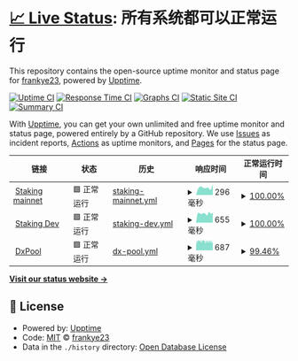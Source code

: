 # [📈 Live Status](https://frankye23.github.io/staking-web): <!--live status--> **所有系统都可以正常运行**

This repository contains the open-source uptime monitor and status page for [frankye23](https://frankye23.github.io/staking-web), powered by [Upptime](https://github.com/upptime/upptime).

[![Uptime CI](https://github.com/frankye23/staking-web/workflows/Uptime%20CI/badge.svg)](https://github.com/frankye23/staking-web/actions?query=workflow%3A%22Uptime+CI%22)
[![Response Time CI](https://github.com/frankye23/staking-web/workflows/Response%20Time%20CI/badge.svg)](https://github.com/frankye23/staking-web/actions?query=workflow%3A%22Response+Time+CI%22)
[![Graphs CI](https://github.com/frankye23/staking-web/workflows/Graphs%20CI/badge.svg)](https://github.com/frankye23/staking-web/actions?query=workflow%3A%22Graphs+CI%22)
[![Static Site CI](https://github.com/frankye23/staking-web/workflows/Static%20Site%20CI/badge.svg)](https://github.com/frankye23/staking-web/actions?query=workflow%3A%22Static+Site+CI%22)
[![Summary CI](https://github.com/frankye23/staking-web/workflows/Summary%20CI/badge.svg)](https://github.com/frankye23/staking-web/actions?query=workflow%3A%22Summary+CI%22)

With [Upptime](https://upptime.js.org), you can get your own unlimited and free uptime monitor and status page, powered entirely by a GitHub repository. We use [Issues](https://github.com/frankye23/staking-web/issues) as incident reports, [Actions](https://github.com/frankye23/staking-web/actions) as uptime monitors, and [Pages](https://frankye23.github.io/staking-web) for the status page.

<!--start: status pages-->
<!-- This summary is generated by Upptime (https://github.com/upptime/upptime) -->
<!-- Do not edit this manually, your changes will be overwritten -->
<!-- prettier-ignore -->
| 链接 | 状态 | 历史 | 响应时间 | 正常运行时间 |
| --- | ------ | ------- | ------------- | ------ |
| <img alt="" src="https://icons.duckduckgo.com/ip3/stake.dxpool.com.ico" height="13"> [Staking mainnet](https://stake.dxpool.com) | 🟩 正常运行 | [staking-mainnet.yml](https://github.com/frankye23/upptime-monitor/commits/HEAD/history/staking-mainnet.yml) | <details><summary><img alt="响应时间图像" src="./graphs/staking-mainnet/response-time-week.png" height="20"> 296毫秒</summary><br><a href="https://frankye23.github.io/upptime-monitor/history/staking-mainnet"><img alt="响应时间 189" src="https://img.shields.io/endpoint?url=https%3A%2F%2Fraw.githubusercontent.com%2Ffrankye23%2Fupptime-monitor%2FHEAD%2Fapi%2Fstaking-mainnet%2Fresponse-time.json"></a><br><a href="https://frankye23.github.io/upptime-monitor/history/staking-mainnet"><img alt="24 小时响应时间 420" src="https://img.shields.io/endpoint?url=https%3A%2F%2Fraw.githubusercontent.com%2Ffrankye23%2Fupptime-monitor%2FHEAD%2Fapi%2Fstaking-mainnet%2Fresponse-time-day.json"></a><br><a href="https://frankye23.github.io/upptime-monitor/history/staking-mainnet"><img alt="7 天正常运行时间 296" src="https://img.shields.io/endpoint?url=https%3A%2F%2Fraw.githubusercontent.com%2Ffrankye23%2Fupptime-monitor%2FHEAD%2Fapi%2Fstaking-mainnet%2Fresponse-time-week.json"></a><br><a href="https://frankye23.github.io/upptime-monitor/history/staking-mainnet"><img alt="30天的正常运行时间 269" src="https://img.shields.io/endpoint?url=https%3A%2F%2Fraw.githubusercontent.com%2Ffrankye23%2Fupptime-monitor%2FHEAD%2Fapi%2Fstaking-mainnet%2Fresponse-time-month.json"></a><br><a href="https://frankye23.github.io/upptime-monitor/history/staking-mainnet"><img alt="1年的正常运行时间 195" src="https://img.shields.io/endpoint?url=https%3A%2F%2Fraw.githubusercontent.com%2Ffrankye23%2Fupptime-monitor%2FHEAD%2Fapi%2Fstaking-mainnet%2Fresponse-time-year.json"></a></details> | <details><summary><a href="https://frankye23.github.io/upptime-monitor/history/staking-mainnet">100.00%</a></summary><a href="https://frankye23.github.io/upptime-monitor/history/staking-mainnet"><img alt="正常运行时间 100.00%" src="https://img.shields.io/endpoint?url=https%3A%2F%2Fraw.githubusercontent.com%2Ffrankye23%2Fupptime-monitor%2FHEAD%2Fapi%2Fstaking-mainnet%2Fuptime.json"></a><br><a href="https://frankye23.github.io/upptime-monitor/history/staking-mainnet"><img alt="24 小时正常运行时间 100.00%" src="https://img.shields.io/endpoint?url=https%3A%2F%2Fraw.githubusercontent.com%2Ffrankye23%2Fupptime-monitor%2FHEAD%2Fapi%2Fstaking-mainnet%2Fuptime-day.json"></a><br><a href="https://frankye23.github.io/upptime-monitor/history/staking-mainnet"><img alt="7 天正常运行时间 100.00%" src="https://img.shields.io/endpoint?url=https%3A%2F%2Fraw.githubusercontent.com%2Ffrankye23%2Fupptime-monitor%2FHEAD%2Fapi%2Fstaking-mainnet%2Fuptime-week.json"></a><br><a href="https://frankye23.github.io/upptime-monitor/history/staking-mainnet"><img alt="30天的正常运行时间 100.00%" src="https://img.shields.io/endpoint?url=https%3A%2F%2Fraw.githubusercontent.com%2Ffrankye23%2Fupptime-monitor%2FHEAD%2Fapi%2Fstaking-mainnet%2Fuptime-month.json"></a><br><a href="https://frankye23.github.io/upptime-monitor/history/staking-mainnet"><img alt="1年的正常运行时间 100.00%" src="https://img.shields.io/endpoint?url=https%3A%2F%2Fraw.githubusercontent.com%2Ffrankye23%2Fupptime-monitor%2FHEAD%2Fapi%2Fstaking-mainnet%2Fuptime-year.json"></a></details>
| <img alt="" src="https://icons.duckduckgo.com/ip3/dev.stake.dxpool.in.ico" height="13"> [Staking Dev](https://dev.stake.dxpool.in) | 🟩 正常运行 | [staking-dev.yml](https://github.com/frankye23/upptime-monitor/commits/HEAD/history/staking-dev.yml) | <details><summary><img alt="响应时间图像" src="./graphs/staking-dev/response-time-week.png" height="20"> 655毫秒</summary><br><a href="https://frankye23.github.io/upptime-monitor/history/staking-dev"><img alt="响应时间 607" src="https://img.shields.io/endpoint?url=https%3A%2F%2Fraw.githubusercontent.com%2Ffrankye23%2Fupptime-monitor%2FHEAD%2Fapi%2Fstaking-dev%2Fresponse-time.json"></a><br><a href="https://frankye23.github.io/upptime-monitor/history/staking-dev"><img alt="24 小时响应时间 718" src="https://img.shields.io/endpoint?url=https%3A%2F%2Fraw.githubusercontent.com%2Ffrankye23%2Fupptime-monitor%2FHEAD%2Fapi%2Fstaking-dev%2Fresponse-time-day.json"></a><br><a href="https://frankye23.github.io/upptime-monitor/history/staking-dev"><img alt="7 天正常运行时间 655" src="https://img.shields.io/endpoint?url=https%3A%2F%2Fraw.githubusercontent.com%2Ffrankye23%2Fupptime-monitor%2FHEAD%2Fapi%2Fstaking-dev%2Fresponse-time-week.json"></a><br><a href="https://frankye23.github.io/upptime-monitor/history/staking-dev"><img alt="30天的正常运行时间 629" src="https://img.shields.io/endpoint?url=https%3A%2F%2Fraw.githubusercontent.com%2Ffrankye23%2Fupptime-monitor%2FHEAD%2Fapi%2Fstaking-dev%2Fresponse-time-month.json"></a><br><a href="https://frankye23.github.io/upptime-monitor/history/staking-dev"><img alt="1年的正常运行时间 612" src="https://img.shields.io/endpoint?url=https%3A%2F%2Fraw.githubusercontent.com%2Ffrankye23%2Fupptime-monitor%2FHEAD%2Fapi%2Fstaking-dev%2Fresponse-time-year.json"></a></details> | <details><summary><a href="https://frankye23.github.io/upptime-monitor/history/staking-dev">100.00%</a></summary><a href="https://frankye23.github.io/upptime-monitor/history/staking-dev"><img alt="正常运行时间 88.66%" src="https://img.shields.io/endpoint?url=https%3A%2F%2Fraw.githubusercontent.com%2Ffrankye23%2Fupptime-monitor%2FHEAD%2Fapi%2Fstaking-dev%2Fuptime.json"></a><br><a href="https://frankye23.github.io/upptime-monitor/history/staking-dev"><img alt="24 小时正常运行时间 100.00%" src="https://img.shields.io/endpoint?url=https%3A%2F%2Fraw.githubusercontent.com%2Ffrankye23%2Fupptime-monitor%2FHEAD%2Fapi%2Fstaking-dev%2Fuptime-day.json"></a><br><a href="https://frankye23.github.io/upptime-monitor/history/staking-dev"><img alt="7 天正常运行时间 100.00%" src="https://img.shields.io/endpoint?url=https%3A%2F%2Fraw.githubusercontent.com%2Ffrankye23%2Fupptime-monitor%2FHEAD%2Fapi%2Fstaking-dev%2Fuptime-week.json"></a><br><a href="https://frankye23.github.io/upptime-monitor/history/staking-dev"><img alt="30天的正常运行时间 100.00%" src="https://img.shields.io/endpoint?url=https%3A%2F%2Fraw.githubusercontent.com%2Ffrankye23%2Fupptime-monitor%2FHEAD%2Fapi%2Fstaking-dev%2Fuptime-month.json"></a><br><a href="https://frankye23.github.io/upptime-monitor/history/staking-dev"><img alt="1年的正常运行时间 92.70%" src="https://img.shields.io/endpoint?url=https%3A%2F%2Fraw.githubusercontent.com%2Ffrankye23%2Fupptime-monitor%2FHEAD%2Fapi%2Fstaking-dev%2Fuptime-year.json"></a></details>
| <img alt="" src="https://icons.duckduckgo.com/ip3/www.dxpool.com.ico" height="13"> [DxPool](https://www.dxpool.com) | 🟩 正常运行 | [dx-pool.yml](https://github.com/frankye23/upptime-monitor/commits/HEAD/history/dx-pool.yml) | <details><summary><img alt="响应时间图像" src="./graphs/dx-pool/response-time-week.png" height="20"> 687毫秒</summary><br><a href="https://frankye23.github.io/upptime-monitor/history/dx-pool"><img alt="响应时间 664" src="https://img.shields.io/endpoint?url=https%3A%2F%2Fraw.githubusercontent.com%2Ffrankye23%2Fupptime-monitor%2FHEAD%2Fapi%2Fdx-pool%2Fresponse-time.json"></a><br><a href="https://frankye23.github.io/upptime-monitor/history/dx-pool"><img alt="24 小时响应时间 662" src="https://img.shields.io/endpoint?url=https%3A%2F%2Fraw.githubusercontent.com%2Ffrankye23%2Fupptime-monitor%2FHEAD%2Fapi%2Fdx-pool%2Fresponse-time-day.json"></a><br><a href="https://frankye23.github.io/upptime-monitor/history/dx-pool"><img alt="7 天正常运行时间 687" src="https://img.shields.io/endpoint?url=https%3A%2F%2Fraw.githubusercontent.com%2Ffrankye23%2Fupptime-monitor%2FHEAD%2Fapi%2Fdx-pool%2Fresponse-time-week.json"></a><br><a href="https://frankye23.github.io/upptime-monitor/history/dx-pool"><img alt="30天的正常运行时间 675" src="https://img.shields.io/endpoint?url=https%3A%2F%2Fraw.githubusercontent.com%2Ffrankye23%2Fupptime-monitor%2FHEAD%2Fapi%2Fdx-pool%2Fresponse-time-month.json"></a><br><a href="https://frankye23.github.io/upptime-monitor/history/dx-pool"><img alt="1年的正常运行时间 669" src="https://img.shields.io/endpoint?url=https%3A%2F%2Fraw.githubusercontent.com%2Ffrankye23%2Fupptime-monitor%2FHEAD%2Fapi%2Fdx-pool%2Fresponse-time-year.json"></a></details> | <details><summary><a href="https://frankye23.github.io/upptime-monitor/history/dx-pool">99.46%</a></summary><a href="https://frankye23.github.io/upptime-monitor/history/dx-pool"><img alt="正常运行时间 99.97%" src="https://img.shields.io/endpoint?url=https%3A%2F%2Fraw.githubusercontent.com%2Ffrankye23%2Fupptime-monitor%2FHEAD%2Fapi%2Fdx-pool%2Fuptime.json"></a><br><a href="https://frankye23.github.io/upptime-monitor/history/dx-pool"><img alt="24 小时正常运行时间 97.28%" src="https://img.shields.io/endpoint?url=https%3A%2F%2Fraw.githubusercontent.com%2Ffrankye23%2Fupptime-monitor%2FHEAD%2Fapi%2Fdx-pool%2Fuptime-day.json"></a><br><a href="https://frankye23.github.io/upptime-monitor/history/dx-pool"><img alt="7 天正常运行时间 99.46%" src="https://img.shields.io/endpoint?url=https%3A%2F%2Fraw.githubusercontent.com%2Ffrankye23%2Fupptime-monitor%2FHEAD%2Fapi%2Fdx-pool%2Fuptime-week.json"></a><br><a href="https://frankye23.github.io/upptime-monitor/history/dx-pool"><img alt="30天的正常运行时间 99.49%" src="https://img.shields.io/endpoint?url=https%3A%2F%2Fraw.githubusercontent.com%2Ffrankye23%2Fupptime-monitor%2FHEAD%2Fapi%2Fdx-pool%2Fuptime-month.json"></a><br><a href="https://frankye23.github.io/upptime-monitor/history/dx-pool"><img alt="1年的正常运行时间 99.96%" src="https://img.shields.io/endpoint?url=https%3A%2F%2Fraw.githubusercontent.com%2Ffrankye23%2Fupptime-monitor%2FHEAD%2Fapi%2Fdx-pool%2Fuptime-year.json"></a></details>

<!--end: status pages-->

[**Visit our status website →**](https://frankye23.github.io/staking-web)

## 📄 License

- Powered by: [Upptime](https://github.com/upptime/upptime)
- Code: [MIT](./LICENSE) © [frankye23](https://frankye23.github.io/staking-web)
- Data in the `./history` directory: [Open Database License](https://opendatacommons.org/licenses/odbl/1-0/)
